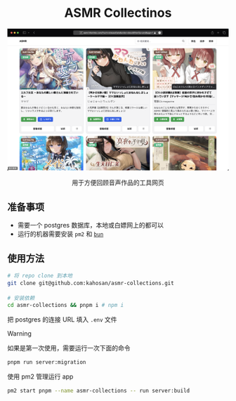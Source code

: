 <h1 align="center">ASMR Collectinos</h1>

<picture>
  <source media="(prefers-color-scheme: dark)" srcset=".github/image/dark.png">
  <img alt="normal" src=".github/image/light.png">
</picture>

<p align="center">用于方便回顾音声作品的工具网页</p>

## 准备事项

- 需要一个 postgres 数据库，本地或白嫖网上的都可以
- 运行的机器需要安装 `pm2` 和 [`bun`](https://bun.sh/docs/installation)

## 使用方法

```bash
# 将 repo clone 到本地
git clone git@github.com:kahosan/asmr-collections.git

# 安装依赖
cd asmr-collections && pnpm i # npm i
```

把 postgres 的连接 URL 填入 `.env` 文件

> [!WARNING]
> 如果是第一次使用，需要运行一次下面的命令

```bash
pnpm run server:migration
```

使用 pm2 管理运行 app

```bash
pm2 start pnpm --name asmr-collections -- run server:build
```